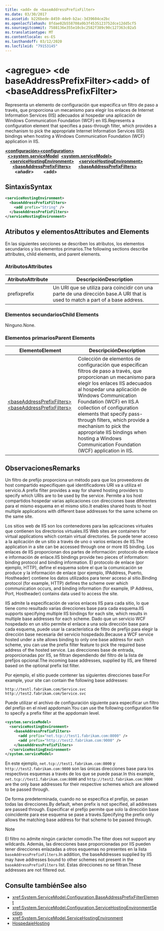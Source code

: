 ```yaml
---
title: <add> de <baseAddressPrefixFilter>
ms.date: 03/30/2017
ms.assetid: b226bede-8459-4de9-b2ac-3d39604ce2bc
ms.openlocfilehash: 8fdae02b558708a9b3f4535123752dce12dd5cf5
ms.sourcegitcommit: 7588136e355e10cbc2582f389c90c127363c02a5
ms.translationtype: MT
ms.contentlocale: es-ES
ms.lasthandoff: 03/12/2020
ms.locfileid: "79153145"
---
```

# <a name="add-of-baseaddressprefixfilter"></a><span data-ttu-id="f0e44-102">\<agregue> \<de baseAddressPrefixFilter></span><span class="sxs-lookup"><span data-stu-id="f0e44-102">\<add> of \<baseAddressPrefixFilter></span></span>
<span data-ttu-id="f0e44-103">Representa un elemento de configuración que especifica un filtro de paso a través, que proporciona un mecanismo para elegir los enlaces de Internet Information Services (IIS) adecuados al hospedar una aplicación de Windows Communication Foundation (WCF) en IIS.</span><span class="sxs-lookup"><span data-stu-id="f0e44-103">Represents a configuration element that specifies a pass-through filter, which provides a mechanism to pick the appropriate Internet Information Services (IIS) bindings when hosting a Windows Communication Foundation (WCF) application in IIS.</span></span>  
  
<span data-ttu-id="f0e44-104">[**\<configuración>**](../configuration-element.md)</span><span class="sxs-lookup"><span data-stu-id="f0e44-104">[**\<configuration>**](../configuration-element.md)</span></span>\
<span data-ttu-id="f0e44-105">&nbsp;&nbsp;[**\<>system.serviceModel**](system-servicemodel.md)</span><span class="sxs-lookup"><span data-stu-id="f0e44-105">&nbsp;&nbsp;[**\<system.serviceModel>**](system-servicemodel.md)</span></span>\
<span data-ttu-id="f0e44-106">&nbsp;&nbsp;&nbsp;&nbsp;[**\<serviceHostingEnvironment>**](servicehostingenvironment.md)</span><span class="sxs-lookup"><span data-stu-id="f0e44-106">&nbsp;&nbsp;&nbsp;&nbsp;[**\<serviceHostingEnvironment>**](servicehostingenvironment.md)</span></span>\
<span data-ttu-id="f0e44-107">&nbsp;&nbsp;&nbsp;&nbsp;&nbsp;&nbsp;[**\<baseAddressPrefixFilters>**](baseaddressprefixfilters.md)</span><span class="sxs-lookup"><span data-stu-id="f0e44-107">&nbsp;&nbsp;&nbsp;&nbsp;&nbsp;&nbsp;[**\<baseAddressPrefixFilters>**](baseaddressprefixfilters.md)</span></span>\
<span data-ttu-id="f0e44-108">&nbsp;&nbsp;&nbsp;&nbsp;&nbsp;&nbsp;&nbsp;&nbsp;**\<añadir>**</span><span class="sxs-lookup"><span data-stu-id="f0e44-108">&nbsp;&nbsp;&nbsp;&nbsp;&nbsp;&nbsp;&nbsp;&nbsp;**\<add>**</span></span>  
  
## <a name="syntax"></a><span data-ttu-id="f0e44-109">Sintaxis</span><span class="sxs-lookup"><span data-stu-id="f0e44-109">Syntax</span></span>  
  
```xml  
<serviceHostingEnvironment>
  <baseAddressPrefixFilters>
    <add prefix="String" />
  </baseAddressPrefixFilters>
</serviceHostingEnvironment>
```  
  
## <a name="attributes-and-elements"></a><span data-ttu-id="f0e44-110">Atributos y elementos</span><span class="sxs-lookup"><span data-stu-id="f0e44-110">Attributes and Elements</span></span>  
 <span data-ttu-id="f0e44-111">En las siguientes secciones se describen los atributos, los elementos secundarios y los elementos primarios.</span><span class="sxs-lookup"><span data-stu-id="f0e44-111">The following sections describe attributes, child elements, and parent elements.</span></span>  
  
### <a name="attributes"></a><span data-ttu-id="f0e44-112">Atributos</span><span class="sxs-lookup"><span data-stu-id="f0e44-112">Attributes</span></span>  
  
|<span data-ttu-id="f0e44-113">Atributo</span><span class="sxs-lookup"><span data-stu-id="f0e44-113">Attribute</span></span>|<span data-ttu-id="f0e44-114">Descripción</span><span class="sxs-lookup"><span data-stu-id="f0e44-114">Description</span></span>|  
|---------------|-----------------|  
|<span data-ttu-id="f0e44-115">prefix</span><span class="sxs-lookup"><span data-stu-id="f0e44-115">prefix</span></span>|<span data-ttu-id="f0e44-116">Un URI que se utiliza para coincidir con una parte de una dirección base.</span><span class="sxs-lookup"><span data-stu-id="f0e44-116">A URI that is used to match a part of a base address.</span></span>|  
  
### <a name="child-elements"></a><span data-ttu-id="f0e44-117">Elementos secundarios</span><span class="sxs-lookup"><span data-stu-id="f0e44-117">Child Elements</span></span>  
 <span data-ttu-id="f0e44-118">Ninguno.</span><span class="sxs-lookup"><span data-stu-id="f0e44-118">None.</span></span>  
  
### <a name="parent-elements"></a><span data-ttu-id="f0e44-119">Elementos primarios</span><span class="sxs-lookup"><span data-stu-id="f0e44-119">Parent Elements</span></span>  
  
|<span data-ttu-id="f0e44-120">Elemento</span><span class="sxs-lookup"><span data-stu-id="f0e44-120">Element</span></span>|<span data-ttu-id="f0e44-121">Descripción</span><span class="sxs-lookup"><span data-stu-id="f0e44-121">Description</span></span>|  
|-------------|-----------------|  
|[<span data-ttu-id="f0e44-122">\<baseAddressPrefixFilters></span><span class="sxs-lookup"><span data-stu-id="f0e44-122">\<baseAddressPrefixFilters></span></span>](baseaddressprefixfilters.md)|<span data-ttu-id="f0e44-123">Colección de elementos de configuración que especifican filtros de paso a través, que proporcionan un mecanismo para elegir los enlaces IIS adecuados al hospedar una aplicación de Windows Communication Foundation (WCF) en IIS.</span><span class="sxs-lookup"><span data-stu-id="f0e44-123">A collection of configuration elements that specify pass-through filters, which provide a mechanism to pick the appropriate IIS bindings when hosting a Windows Communication Foundation (WCF) application in IIS.</span></span>|  
  
## <a name="remarks"></a><span data-ttu-id="f0e44-124">Observaciones</span><span class="sxs-lookup"><span data-stu-id="f0e44-124">Remarks</span></span>  
 <span data-ttu-id="f0e44-125">Un filtro de prefijo proporciona un método para que los proveedores de host compartido especifiquen qué identificadores URI va a utiliza el servicio.</span><span class="sxs-lookup"><span data-stu-id="f0e44-125">A prefix filter provides a way for shared hosting providers to specify which URIs are to be used by the service.</span></span> <span data-ttu-id="f0e44-126">Permite a los host compartidos hospedar varias aplicaciones con direcciones base diferentes para el mismo esquema en el mismo sitio.</span><span class="sxs-lookup"><span data-stu-id="f0e44-126">It enables shared hosts to host multiple applications with different base addresses for the same scheme on the same site.</span></span>  
  
 <span data-ttu-id="f0e44-127">Los sitios web de IIS son los contenedores para las aplicaciones virtuales que contienen los directorios virtuales.</span><span class="sxs-lookup"><span data-stu-id="f0e44-127">IIS Web sites are containers for virtual applications which contain virtual directories.</span></span> <span data-ttu-id="f0e44-128">Se puede tener acceso a la aplicación de un sitio a través de uno o varios enlaces de IIS.</span><span class="sxs-lookup"><span data-stu-id="f0e44-128">The application in a site can be accessed through one or more IIS binding.</span></span> <span data-ttu-id="f0e44-129">Los enlaces de IIS proporcionan dos partes de información: protocolo de enlace e información de enlace.</span><span class="sxs-lookup"><span data-stu-id="f0e44-129">IIS bindings provide two pieces of information: binding protocol and binding information.</span></span> <span data-ttu-id="f0e44-130">El protocolo de enlace (por ejemplo, HTTP), define el esquema sobre el que la comunicación se produce y la información de enlace (por ejemplo, IPAddress, Puerto, Hostheader) contiene los datos utilizados para tener acceso al sitio.</span><span class="sxs-lookup"><span data-stu-id="f0e44-130">Binding protocol (for example, HTTP) defines the scheme over which communication occurs, and binding information (for example, IP Address, Port, Hostheader) contains data used to access the site.</span></span>  
  
 <span data-ttu-id="f0e44-131">IIS admite la especificación de varios enlaces IIS para cada sitio, lo que tiene como resultado varias direcciones base para cada esquema.</span><span class="sxs-lookup"><span data-stu-id="f0e44-131">IIS supports specifying multiple IIS bindings for each site, which results in multiple base addresses for each scheme.</span></span> <span data-ttu-id="f0e44-132">Dado que un servicio WCF hospedado en un sitio permite el enlace a una sola dirección base para cada esquema, puede usar la característica de filtro de prefijo para elegir la dirección base necesaria del servicio hospedado.</span><span class="sxs-lookup"><span data-stu-id="f0e44-132">Because a WCF service hosted under a site allows binding to only one base address for each scheme, you can use the prefix filter feature to pick the required base address of the hosted service.</span></span> <span data-ttu-id="f0e44-133">Las direcciones base de entrada, proporcionadas por IIS, se filtran dependiendo del filtro de la lista de prefijos opcional.</span><span class="sxs-lookup"><span data-stu-id="f0e44-133">The incoming base addresses, supplied by IIS, are filtered based on the optional prefix list filter.</span></span>  
  
 <span data-ttu-id="f0e44-134">Por ejemplo, el sitio puede contener las siguientes direcciones base:</span><span class="sxs-lookup"><span data-stu-id="f0e44-134">For example, your site can contain the following base addresses:</span></span>
  
```
http://testl.fabrikam.com/Service.svc  
http://test2.fabrikam.com/Service.svc  
```  
  
 <span data-ttu-id="f0e44-135">Puede utilizar el archivo de configuración siguiente para especificar un filtro del prefijo en el nivel appdomain.</span><span class="sxs-lookup"><span data-stu-id="f0e44-135">You can use the following configuration file to specify a prefix filter at the appdomain level.</span></span>  
  
```xml  
<system.serviceModel>
  <serviceHostingEnvironment>
    <baseAddressPrefixFilters>
      <add prefix="net.tcp://test1.fabrikam.com:8000" />
      <add prefix="http://test2.fabrikam.com:9000" />
    </baseAddressPrefixFilters>
  </serviceHostingEnvironment>
</system.serviceModel>
```  
  
 <span data-ttu-id="f0e44-136">En este ejemplo, `net.tcp://test1.fabrikam.com:8000` y `http://test2.fabrikam.com:9000` son las únicas direcciones base para los respectivos esquemas a través de los que se puede pasar.</span><span class="sxs-lookup"><span data-stu-id="f0e44-136">In this example, `net.tcp://test1.fabrikam.com:8000` and `http://test2.fabrikam.com:9000` are the only base addresses for their respective schemes which are allowed to be passed through.</span></span>  
  
 <span data-ttu-id="f0e44-137">De forma predeterminada, cuando no se especifica el prefijo, se pasan todas las direcciones.</span><span class="sxs-lookup"><span data-stu-id="f0e44-137">By default, when prefix is not specified, all addresses are passed through.</span></span> <span data-ttu-id="f0e44-138">Especificar el prefijo permite que solo la dirección base coincidente para ese esquema se pase a través.</span><span class="sxs-lookup"><span data-stu-id="f0e44-138">Specifying the prefix only allows the matching base address for that scheme to be passed through.</span></span>  
  
> [!NOTE]
> <span data-ttu-id="f0e44-139">El filtro no admite ningún carácter comodín.</span><span class="sxs-lookup"><span data-stu-id="f0e44-139">The filter does not support any wildcards.</span></span> <span data-ttu-id="f0e44-140">Además, las direcciones base proporcionadas por IIS pueden tener direcciones enlazadas a otros esquemas no presentes en la lista `baseAddressPrefixFilters`.</span><span class="sxs-lookup"><span data-stu-id="f0e44-140">In addition, the baseAddresses supplied by IIS may have addresses bound to other schemes not present in the `baseAddressPrefixFilters` list.</span></span> <span data-ttu-id="f0e44-141">Estas direcciones no se filtran.</span><span class="sxs-lookup"><span data-stu-id="f0e44-141">These addresses are not filtered out.</span></span>  
  
## <a name="see-also"></a><span data-ttu-id="f0e44-142">Consulte también</span><span class="sxs-lookup"><span data-stu-id="f0e44-142">See also</span></span>

- <xref:System.ServiceModel.Configuration.BaseAddressPrefixFilterElement>
- <xref:System.ServiceModel.Configuration.ServiceHostingEnvironmentSection>
- <xref:System.ServiceModel.ServiceHostingEnvironment>
- [<span data-ttu-id="f0e44-143">Hospedaje</span><span class="sxs-lookup"><span data-stu-id="f0e44-143">Hosting</span></span>](../../../wcf/feature-details/hosting.md)
